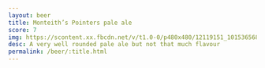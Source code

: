 ```yaml
---
layout: beer
title: Monteith’s Pointers pale ale
score: 7
img: https://scontent.xx.fbcdn.net/v/t1.0-0/p480x480/12119151_10153656873648745_4254619746116923719_n.jpg?oh=4b2a9a801fdb54bf8d23ad5e9282e4e8&oe=588A0D87
desc: A very well rounded pale ale but not that much flavour
permalink: /beer/:title.html
---
```

